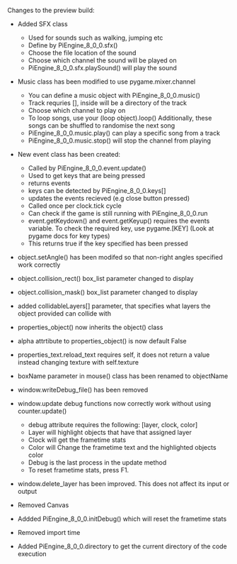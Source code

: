 Changes to the preview build:

- Added SFX class
    - Used for sounds such as walking, jumping etc
    - Define by PiEngine_8_0_0.sfx()
    - Choose the file location of the sound
    - Choose which channel the sound will be played on
    - PiEngine_8_0_0.sfx.playSound() will play the sound

- Music class has been modified to use pygame.mixer.channel
    - You can define a music object with PiEngine_8_0_0.music()
    - Track requries [], inside will be a directory of the track
    - Choose which channel to play on 
    - To loop songs, use your (loop object).loop()  Additionally, these songs can be shuffled to randomise the next song
    - PiEngine_8_0_0.music.play() can play a specific song from a track
    - PiEngine_8_0_0.music.stop() will stop the channel from playing

- New event class has been created:
    - Called by PiEngine_8_0_0.event.update()
    - Used to get keys that are being pressed
    - returns events
    - keys can be detected by PiEngine_8_0_0.keys[]
    - updates the events recieved (e.g close button pressed)
    - Called once per clock.tick cycle
    - Can check if the game is still running with PiEngine_8_0_0.run
    - event.getKeydown() and event.getKeyup() requires the events variable. To check the required key, use pygame.[KEY] (Look at pygame docs for key types)
    - This returns true if the key specified has been pressed

- object.setAngle() has been modifed so that non-right angles specified work correctly

- object.collision_rect() box_list parameter changed to display

- object.collision_mask() box_list parameter changed to display
- added collidableLayers[] parameter, that specifies what layers the object provided can collide with

- properties_object() now inherits the object() class

- alpha attrtibute to properties_object() is now default False

- properties_text.reload_text requires self, it does not return a value instead changing texture with self.texture

- boxName parameter in mouse() class has been renamed to objectName

- window.writeDebug_file() has been removed

- window.update debug functions now correctly work without using counter.update()
    - debug attribute requires the following: [layer, clock, color]
    - Layer will highlight objects that have that assigned layer
    - Clock will get the frametime stats
    - Color will Change the frametime text and the highlighted objects color
    - Debug is the last process in the update method
    - To reset frametime stats, press F1.

- window.delete_layer has been improved. This does not affect its input or output

- Removed Canvas

- Addded PiEngine_8_0_0.initDebug() which will reset the frametime stats

- Removed import time

- Added PiEngine_8_0_0.directory to get the current directory of the code execution